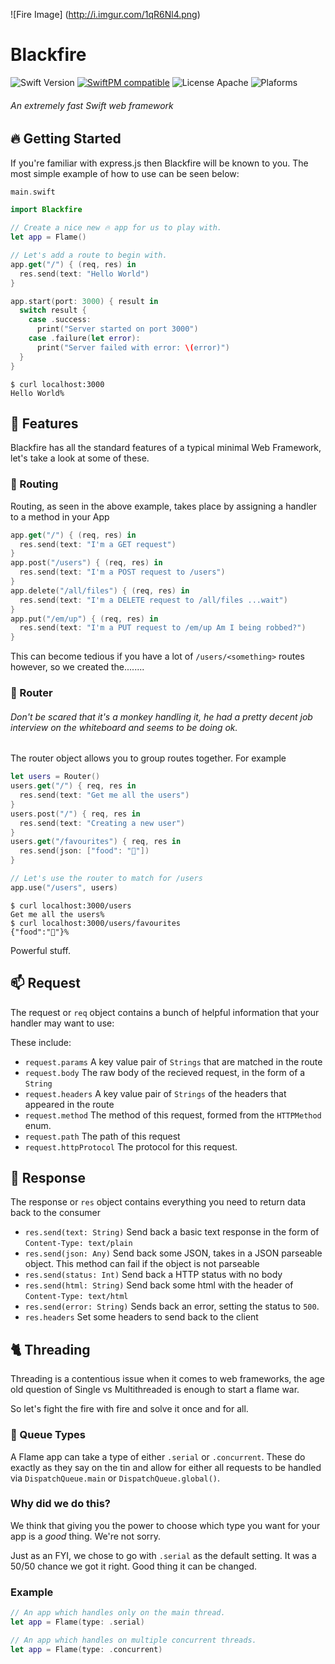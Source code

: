 ![Fire Image]
(http://i.imgur.com/1qR6Nl4.png)

# Blackfire
![Swift Version](https://img.shields.io/badge/Swift-3.0-orange.svg)
[![SwiftPM compatible](https://img.shields.io/badge/SwiftPM-compatible-brightgreen.svg)](https://github.com/apple/swift-package-manager)
![License Apache](https://img.shields.io/badge/License-Apache-lightgrey.svg) 
![Plaforms](https://img.shields.io/badge/Platforms-Linux%20%7C%20macOS%20-blue.svg)


###### An extremely fast Swift web framework

## 🔥 Getting Started

If you're familiar with express.js then Blackfire will be known to you. The most simple example of how to use can be seen below:

```swift
main.swift

import Blackfire

// Create a nice new 🔥 app for us to play with.
let app = Flame()

// Let's add a route to begin with.
app.get("/") { (req, res) in
  res.send(text: "Hello World")
}

app.start(port: 3000) { result in
  switch result {
    case .success:
      print("Server started on port 3000")
    case .failure(let error):
      print("Server failed with error: \(error)")
  }
}
```

```
$ curl localhost:3000 
Hello World%
```

## 🎁 Features

Blackfire has all the standard features of a typical minimal Web Framework, let's take a look at some of these.

### 🔱 Routing

Routing, as seen in the above example, takes place by assigning a handler to a method in your App

``` swift
app.get("/") { (req, res) in
  res.send(text: "I'm a GET request")
}
app.post("/users") { (req, res) in
  res.send(text: "I'm a POST request to /users")
}
app.delete("/all/files") { (req, res) in
  res.send(text: "I'm a DELETE request to /all/files ...wait")
}
app.put("/em/up") { (req, res) in
  res.send(text: "I'm a PUT request to /em/up Am I being robbed?")
}
```

This can become tedious if you have a lot of `/users/<something>` routes however, so we created the........

### 🐒 Router
###### Don't be scared that it's a monkey handling it, he had a pretty decent job interview on the whiteboard and seems to be doing ok.

The router object allows you to group routes together. For example

```swift
let users = Router()
users.get("/") { req, res in
  res.send(text: "Get me all the users")
}
users.post("/") { req, res in
  res.send(text: "Creating a new user")
}
users.get("/favourites") { req, res in
  res.send(json: ["food": "🍌"])
}

// Let's use the router to match for /users
app.use("/users", users)

```
```
$ curl localhost:3000/users
Get me all the users%
$ curl localhost:3000/users/favourites
{"food":"🍌"}%
```

Powerful stuff. 

## 📫 Request

The request or `req` object contains a bunch of helpful information that your handler may want to use:

These include:

* `request.params` A key value pair of `Strings` that are matched in the route
* `request.body` The raw body of the recieved request, in the form of a `String`
* `request.headers` A key value pair of `Strings` of the headers that appeared in the route
* `request.method` The method of this request, formed from the `HTTPMethod` enum.
* `request.path` The path of this request
* `request.httpProtocol` The protocol for this request.

## 📣 Response

The response or `res` object contains everything you need to return data back to the consumer

* `res.send(text: String)` Send back a basic text response in the form of `Content-Type: text/plain`
* `res.send(json: Any)` Send back some JSON, takes in a JSON parseable object. This method can fail if the object is not parseable
* `res.send(status: Int)` Send back a HTTP status with no body
* `res.send(html: String)` Send back some html with the header of `Content-Type: text/html`
* `res.send(error: String)` Sends back an error, setting the status to `500`.
* `res.headers` Set some headers to send back to the client

## 🐈 Threading

Threading is a contentious issue when it comes to web frameworks, the age old question of Single vs Multithreaded is enough to start a flame war. 

So let's fight the fire with fire and solve it once and for all.

### 👸 Queue Types

A Flame app can take a type of either `.serial` or `.concurrent`. These do exactly as they say on the tin and allow for either all requests to be handled via `DispatchQueue.main` or `DispatchQueue.global()`. 

### Why did we do this?

We think that giving you the power to choose which type you want for your app is a *good* thing. We're not sorry.

Just as an FYI, we chose to go with `.serial` as the default setting. It was a 50/50 chance we got it right. Good thing it can be changed.

### Example

```swift
// An app which handles only on the main thread.
let app = Flame(type: .serial)

// An app which handles on multiple concurrent threads.
let app = Flame(type: .concurrent)
```
